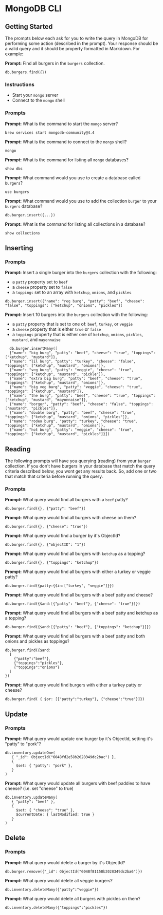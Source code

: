 # MongoDB CLI

## Getting Started

The prompts below each ask for you to write the query in MongoDB for performing
some action (described in the prompt). Your response should be a valid query and
it should be property formatted in Markdown. For example:

**Prompt:** Find all burgers in the `burgers` collection.

```
db.burgers.find({})
```

### Instructions

* Start your `mongo` server
* Connect to the `mongo` shell

### Prompts

**Prompt:** What is the command to start the `mongo` server?
```
brew services start mongodb-community@4.4
```

**Prompt:** What is the command to connect to the `mongo` shell?
```
mongo
```

**Prompt:** What is the command for listing all `mongo` databases?
```
show dbs
```

**Prompt:** What command would you use to create a database called `burgers`?
```
use burgers
```

**Prompt:** What command would you use to add the collection `burger` to your
`burgers` database?
```
db.burger.insert({...})
```

**Prompt:** What is the command for listing all collections in a database?
```
show collections
```

## Inserting

### Prompts

**Prompt:** Insert a single burger into the `burgers` collection with the
following:

* a `patty` property set to `beef`
* a `cheese` property set to `false`
* a `toppings` set to an array with `ketchup`, `onions`, and `pickles`

```
db.burger.insert({"name": "reg burg", "patty": "beef", "cheese": "false", "toppings": ["ketchup", "onions", "pickles"})
```

**Prompt:** Insert 10 burgers into the `burgers` collection with the following:

* a `patty` property that is set to one of: `beef`, `turkey`, or `veggie`
* a `cheese` property that is either `true` or `false`
* a `toppings` property that is either one of `ketchup`, `onions`, `pickles`,
  `mustard`, and `mayonnaise`
```
  db.burger.insertMany([
  {"name": "big burg", "patty": "beef", "cheese": "true", "toppings": ["ketchup", "mustard"]},
  {"name": "lil burg", "patty": "turkey", "cheese": "false", "toppings": ["ketchup", "mustard", "onions"]},
  {"name": "veg burg", "patty": "veggie", "cheese": "true", "toppings": ["ketchup", "mustard", "pickle"]},
  {"name": "extra big burg", "patty": "beef", "cheese": "true", "toppings": ["ketchup", "mustard", "onions"]},
  {"name": "big veg burg", "patty": "veggie", "cheese": "true", "toppings": ["ketchup", "mustard"]},
  {"name": "the burg", "patty": "beef", "cheese": "true", "toppings": ["ketchup", "mustard", "mayonnaise"]},
  {"name": "borger", "patty": "beef", "cheese": "false", "toppings": ["mustard", "pickles"]},
  {"name": "double borg", "patty": "beef", "cheese": "true", "toppings": ["ketchup", "mustard", "onions", "pickles"]},
  {"name": "rodeo burg", "patty": "turkey", "cheese": "true", "toppings": ["ketchup", "mustard", "onions"]},
  {"name": "hot burg", "patty": "veggie", "cheese": "true", "toppings": ["ketchup", "mustard", "pickles"]}])
  ```

## Reading

The following prompts will have you querying (reading) from your `burger`
collection. If you don't have burgers in your database that match the query
criteria described below, you wont get any results back. So, add one or two that
match that criteria before running the query.

### Prompts

**Prompt:** What query would find all burgers with a `beef` patty?
```
db.burger.find({}, {"patty": "beef"})
```

**Prompt:** What query would find all burgers with cheese on them?
```
db.burger.find({}, {"cheese": "true"})
```

**Prompt:** What query would find a burger by it's ObjectId?
```
db.burger.find({}, {"objectID": "1"})
```

**Prompt:** What query would find all burgers with `ketchup` as a topping?
```
db.burger.find({}, {"toppings": "ketchup"})

```

**Prompt:** What query would find all burgers with either a turkey or veggie
patty?
```
db.burger.find({patty:{$in:["turkey", "veggie"]}})
```

**Prompt:** What query would find all burgers with a beef patty and cheese?
```
db.burger.find({$and:[{"patty": "beef"}, {"cheese": "true"}]})
```

**Prompt:** What query would find all burgers with a beef patty and ketchup as
a topping?
```
db.burger.find({$and:[{"patty": "beef"}, {"toppings": "ketchup"}]})
```

**Prompt:** What query would find all burgers with a beef patty and both onions
and pickles as toppings?
```
db.burger.find({$and:
  [
    {"patty":"beef"},
    {"toppings":"pickles"},
    {"toppings":"onions"}
  ]
})
```



**Prompt:** What query would find burgers with either a turkey patty or cheese?
```
db.burger.find( { $or: [{"patty":"turkey"}, {"cheese":"true"}]})
```

## Update

### Prompts

**Prompt:** What query would update one burger by it's ObjectId, setting it's
"patty" to "pork"?

```
db.inventory.updateOne(
   { "_id": ObjectId("6048fd2e58b2028349dc2bac") },
   {
     $set: { "patty": "pork" },
   }
)
```

**Prompt:** What query would update all burgers with beef paddies to have
cheese? (i.e. set "cheese" to true)

```
db.inventory.updateMany(
   { "patty": "beef" },
   {
     $set: { "cheese": "true" },
     $currentDate: { lastModified: true }
   }
)
```

## Delete

### Prompts

**Prompt:** What query would delete a burger by it's ObjectId?

```
db.burger.remove({"_id": ObjectId("6048f81158b2028349dc2ba6")})
```

**Prompt:** What query would delete all veggie burgers?
```
db.inventory.deleteMany({"patty":"veggie"})
```

**Prompt:** What query would delete all burgers with pickles on them?

```
db.inventory.deleteMany({"toppings":"pickles"})
```
